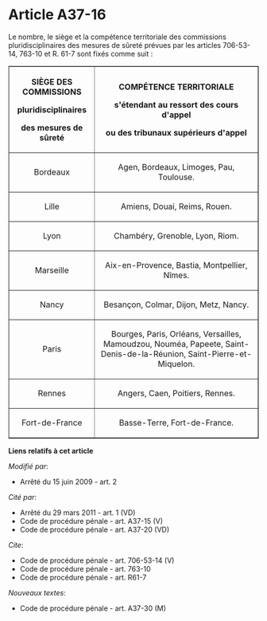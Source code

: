 # Article A37-16

Le nombre, le siège et la compétence territoriale des commissions pluridisciplinaires des mesures de sûreté prévues par les
articles 706-53-14, 763-10 et R. 61-7 sont fixés comme suit : 

<table border="1">
  <tbody>
    <tr>
      <th>

SIÈGE DES COMMISSIONS 

pluridisciplinaires 

des mesures de sûreté 

</th>
      <th>

COMPÉTENCE TERRITORIALE 

s'étendant au ressort des cours d'appel 

ou des tribunaux supérieurs d'appel 

</th>
    </tr>
    <tr>
      <td align="center">

Bordeaux 

</td>
      <td align="center">

Agen, Bordeaux, Limoges, Pau, Toulouse. 

</td>
    </tr>
    <tr>
      <td align="center">

Lille 

</td>
      <td align="center">

Amiens, Douai, Reims, Rouen. 

</td>
    </tr>
    <tr>
      <td align="center">

Lyon 

</td>
      <td align="center">

Chambéry, Grenoble, Lyon, Riom. 

</td>
    </tr>
    <tr>
      <td align="center">

Marseille 

</td>
      <td align="center">

Aix-en-Provence, Bastia, Montpellier, Nîmes. 

</td>
    </tr>
    <tr>
      <td align="center">

Nancy 

</td>
      <td align="center">

Besançon, Colmar, Dijon, Metz, Nancy. 

</td>
    </tr>
    <tr>
      <td align="center">

Paris 

</td>
      <td align="center">

Bourges, Paris, Orléans, Versailles, Mamoudzou, Nouméa, Papeete, Saint-Denis-de-la-Réunion, Saint-Pierre-et-Miquelon. 

</td>
    </tr>
    <tr>
      <td align="center">

Rennes 

</td>
      <td align="center">

Angers, Caen, Poitiers, Rennes. 

</td>
    </tr>
    <tr>
      <td align="center">

Fort-de-France 

</td>
      <td align="center">

Basse-Terre, Fort-de-France.

</td>
    </tr>
  </tbody>
</table>

**Liens relatifs à cet article**

_Modifié par_:

  - Arrêté du 15 juin 2009 - art. 2

_Cité par_:

  - Arrêté du 29 mars 2011 - art. 1 (VD)
  - Code de procédure pénale - art. A37-15 (V)
  - Code de procédure pénale - art. A37-20 (VD)

_Cite_:

  - Code de procédure pénale - art. 706-53-14 (V)
  - Code de procédure pénale - art. 763-10
  - Code de procédure pénale - art. R61-7

_Nouveaux textes_:

  - Code de procédure pénale - art. A37-30 (M)
